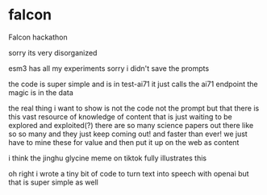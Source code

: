 # falcon
Falcon hackathon

sorry its very disorganized

esm3 has all my experiments
sorry i didn't save the prompts

the code is super simple and is in test-ai71
it just calls the ai71 endpoint
the magic is in the data 

the real thing i want to show is not the code
not the prompt
but that there is this vast resource of knowledge
of content
that is just waiting to be explored and exploited(?)
there are so many science papers out there
like so so many
and they just keep coming out!
and faster than ever!
we just have to mine these for value
and then put it up on the web
as content

i think the 
jinghu glycine meme on tiktok
fully illustrates this

oh right i wrote a tiny bit of code to 
turn text into speech with openai
but that is super simple as well

